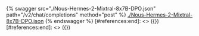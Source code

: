 [#references:start]: <> ({ "template": "openapi" })
[#references:start]: <> ({ "template": "openapi" })
{% swagger src="./Nous-Hermes-2-Mixtral-8x7B-DPO.json" path="/v2/chat/completions" method="post" %}
[./Nous-Hermes-2-Mixtral-8x7B-DPO.json](./Nous-Hermes-2-Mixtral-8x7B-DPO.json)
{% endswagger %}
[#references:end]: <> ({})
[#references:end]: <> ({})